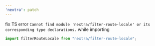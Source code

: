 ```yaml
---
'nextra': patch
---
```


fix TS error `Cannot find module 'nextra/filter-route-locale' or its corresponding type declarations.` while importing

```js
import filterRouteLocale from "nextra/filter-route-locale";
```
